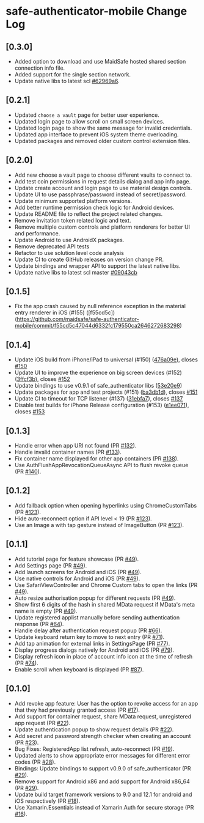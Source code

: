 # safe-authenticator-mobile Change Log

## [0.3.0]

* Added option to download and use MaidSafe hosted shared section connection info file.
* Added support for the single section network.
* Update native libs to latest scl [#62969a6](https://github.com/maidsafe/safe_client_libs/commit/62969a61bda71a688c51799a5238cdf78e199d93).

## [0.2.1]

* Updated `choose a vault` page for better user experience.
* Updated login page to allow scroll on small screen devices.
* Updated login page to show the same message for invalid credentials.
* Updated app interface to prevent iOS system theme overloading.
* Updated packages and removed older custom control extension files.

## [0.2.0]

* Add new choose a vault page to choose different vaults to connect to.
* Add test coin permissions in request details dialog and app info page.
* Update create account and login page to use material design controls.
* Update UI to use passphrase/password instead of secret/password.
* Update minimum supported platform versions.
* Add better runtime permission check logic for Android devices.
* Update README file to reflect the project related changes.
* Remove invitation token related logic and text.
* Remove multiple custom controls and platform renderers for better UI and performance.
* Update Android to use AndroidX packages.
* Remove deprecated API tests
* Refactor to use solution level code analysis
* Update CI to create GitHub releases on version change PR.
* Update bindings and wrapper API to support the latest native libs.
* Update native libs to latest scl master [#09043cb](https://github.com/maidsafe/safe_client_libs/commit/09043cbfd1911e73e70875cb7501e5a2b7b3a146)

## [0.1.5]

* Fix the app crash caused by null reference exception in the material entry renderer in iOS  (#155) ([f55cd5c])(https://github.com/maidsafe/safe-authenticator-mobile/commit/f55cd5c47044d6332fc179550ca2646272683298)

## [0.1.4]

* Update iOS build from iPhone/iPad to universal (#150) ([476a09e](https://github.com/maidsafe/safe-authenticator-mobile/commit/476a09e)), closes [#150](https://github.com/maidsafe/safe-authenticator-mobile/issues/150)
* Update UI to improve the experience on big screen devices  (#152) ([3ffcf3b](https://github.com/maidsafe/safe-authenticator-mobile/commit/3ffcf3b)), closes [#152](https://github.com/maidsafe/safe-authenticator-mobile/issues/152)
* Update bindings to use v0.9.1 of safe_authenticator libs ([53e20e9](https://github.com/maidsafe/safe-authenticator-mobile/commit/53e20e9))
* Update packages for app and test projects (#151) ([ba3db1d](https://github.com/maidsafe/safe-authenticator-mobile/commit/ba3db1d)), closes [#151](https://github.com/maidsafe/safe-authenticator-mobile/issues/151)
* Update CI to timeout for TCP listener (#137) ([31ebfa7](https://github.com/maidsafe/safe-authenticator-mobile/commit/31ebfa7)), closes [#137](https://github.com/maidsafe/safe-authenticator-mobile/issues/137)
* Disable test builds for iPhone Release configuration (#153) ([e1ee071](https://github.com/maidsafe/safe-authenticator-mobile/commit/e1ee071)), closes [#153](https://github.com/maidsafe/safe-authenticator-mobile/issues/153)

## [0.1.3]

* Handle error when app URI not found (PR [#132](https://github.com/maidsafe/safe-authenticator-mobile/pull/132)).
* Handle invalid container names (PR [#133](https://github.com/maidsafe/safe-authenticator-mobile/pull/133)).
* Fix container name displayed for other app containers (PR [#138](https://github.com/maidsafe/safe-authenticator-mobile/pull/138)).
* Use AuthFlushAppRevocationQueueAsync API to flush revoke queue (PR [#140](https://github.com/maidsafe/safe-authenticator-mobile/pull/140)).

## [0.1.2]

* Add fallback option when opening hyperlinks using ChromeCustomTabs (PR [#123](https://github.com/maidsafe/safe-authenticator-mobile/pull/123)).
* Hide auto-reconnect option if API level < 19 (PR [#123](https://github.com/maidsafe/safe-authenticator-mobile/pull/123)). 
* Use an Image a with tap gesture instead of ImageButton (PR [#123](https://github.com/maidsafe/safe-authenticator-mobile/pull/123)).

## [0.1.1]

* Add tutorial page for feature showcase (PR [#49](https://github.com/maidsafe/safe-authenticator-mobile/pull/49)).
* Add Settings page (PR [#49](https://github.com/maidsafe/safe-authenticator-mobile/pull/49)).
* Add launch screens for Android and iOS (PR [#49](https://github.com/maidsafe/safe-authenticator-mobile/pull/49)).
* Use native controls for Android and iOS (PR [#49](https://github.com/maidsafe/safe-authenticator-mobile/pull/49)).
* Use SafariViewController and Chrome Custom tabs to open the links (PR [#49](https://github.com/maidsafe/safe-authenticator-mobile/pull/49)).
* Auto resize authorisation popup for different requests (PR [#49](https://github.com/maidsafe/safe-authenticator-mobile/pull/49)).
* Show first 6 digits of the hash in shared MData request if MData's meta name is empty (PR [#49](https://github.com/maidsafe/safe-authenticator-mobile/pull/49)).
* Update registered applist manually before sending authentication response (PR [#64](https://github.com/maidsafe/safe-authenticator-mobile/pull/64)). 
* Handle delay after authentication request popup (PR [#66](https://github.com/maidsafe/safe-authenticator-mobile/pull/66)).
* Update keyboard return key to move to next entry (PR [#71](https://github.com/maidsafe/safe-authenticator-mobile/pull/71)).
* Add tap animation for external links in SettingsPage (PR [#77](https://github.com/maidsafe/safe-authenticator-mobile/pull/77)).
* Display progress dialogs natively for Android and iOS (PR [#79](https://github.com/maidsafe/safe-authenticator-mobile/pull/79)).
* Display refresh icon in place of account info icon at the time of refresh (PR [#74](https://github.com/maidsafe/safe-authenticator-mobile/pull/74)).
* Enable scroll when keyboard is displayed (PR [#87](https://github.com/maidsafe/safe-authenticator-mobile/pull/87)).

## [0.1.0]

* Add revoke app feature: User has the option to revoke access for an app that they had previously granted access (PR [#17](https://github.com/maidsafe/safe-authenticator-mobile/pull/17)).
* Add support for container request, share MData request, unregistered app request (PR [#22](https://github.com/maidsafe/safe-authenticator-mobile/pull/22)).
* Update authentication popup to show request details (PR [#22](https://github.com/maidsafe/safe-authenticator-mobile/pull/22)).
* Add secret and password strength checker when creating an account (PR [#23](https://github.com/maidsafe/safe-authenticator-mobile/pull/23)).
* Bug Fixes: RegisteredApp list refresh, auto-reconnect (PR [#19](https://github.com/maidsafe/safe-authenticator-mobile/pull/19)).
* Updated alerts to show appropriate error messages for different error codes (PR [#28](https://github.com/maidsafe/safe-authenticator-mobile/pull/28)).
* Bindings: Update bindings to support v0.9.0 of safe_authenticator (PR [#29](https://github.com/maidsafe/safe-authenticator-mobile/pull/29)).
* Remove support for Android x86 and add support for Android x86_64 (PR [#29](https://github.com/maidsafe/safe-authenticator-mobile/pull/29)).
* Update build target framework versions to 9.0 and 12.1 for android and iOS respectively (PR [#18](https://github.com/maidsafe/safe-authenticator-mobile/pull/18)).
* Use Xamarin.Essentials instead of Xamarin.Auth for secure storage (PR [#16](https://github.com/maidsafe/safe-authenticator-mobile/pull/16)).
